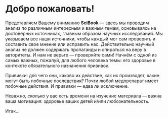 ---
---

# Добро пожаловать!

Представляем Вашему вниманию **SciBook** — здесь мы проводим анализ по различным интересным и важным темам, основываясь на достоверных источниках, главным образом научных исследований. Мы указываем все наши источники, чтобы каждый мог сам проверить и составить свое мнение или исправить нас. Действительно научный анализ не должен содержать пропаганды и опираться на веру в авторитеты. И нам не верьте — проверяйте сами!
Начнём с одной из самых важных, пожалуй, для любого человека темы: его здоровье в контексте обязательного назначения прививок.

<span class="underline">Прививки</span>: для чего они, каково их действие, как их производят, какие могут быть побочные последствия? Почти любой медпрепарат имеет побочные действия. И прививки — едва ли исключение.

Неважно, сколько у вас есть времени на изучение материала — важна ваша мотивация: здоровье ваших детей и/или любознательность.

Итак…
